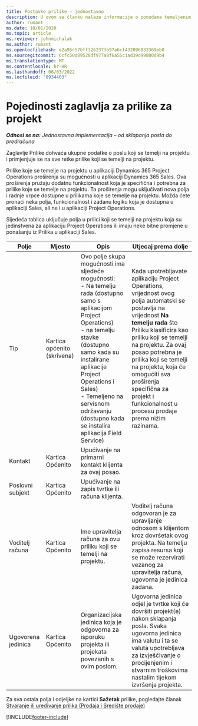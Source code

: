 ```yaml
---
title: Postavke prilike – jednostavno
description: U ovom se članku nalaze informacije o ponudama temeljenim na projektima i linijama prilika temeljenima na projektima.
author: rumant
ms.date: 10/01/2020
ms.topic: article
ms.reviewer: johnmichalak
ms.author: rumant
ms.openlocfilehash: e2a95c57bff326237fb97a6cf432096833369eb8
ms.sourcegitcommit: 6cfc50d89528df977a8f6a55c1ad39d99800d9b4
ms.translationtype: MT
ms.contentlocale: hr-HR
ms.lasthandoff: 06/03/2022
ms.locfileid: "8934403"
---
```

# <a name="header-details-for-project-opportunities"></a>Pojedinosti zaglavlja za prilike za projekt

_**Odnosi se na:** Jednostavna implementacija – od sklapanja posla do predračuna_

Zaglavlje Prilike dohvaća ukupne podatke o poslu koji se temelji na projektu i primjenjuje se na sve retke prilike koji se temelji na projektu.

Prilike koje se temelje na projektu u aplikaciji Dynamics 365 Project Operations proširenja su mogućnosti u aplikaciji Dynamics 365 Sales. Ova proširenja pružaju dodatnu funkcionalnost koja je specifična i potrebna za prilike koje se temelje na projektu. Ta proširenja mogu uključivati nova polja i radnje vrpce dostupne u prilikama koje se temelje na projektu. Možda ćete pronaći neka polja, funkcionalnost i zadanu logiku koja je dostupna u aplikaciji Sales, ali ne i u aplikaciji Project Operations.

Sljedeća tablica uključuje polja u prilici koji se temelji na projektu koja su jedinstvena za aplikaciju Project Operations ili imaju neke bitne promjene u ponašanju iz Prilika u aplikaciji Sales.

| **Polje** | **Mjesto** | **Opis** | **Utjecaj prema dolje** |
| --- | --- | --- | --- |
| Tip | Kartica općenito (skrivena) | Ovo polje skupa mogućnosti ima sljedeće mogućnosti:</br>- Na temelju rada (dostupno samo s aplikacijom Project Operations)</br>- na temelju stavke (dostupno samo kada su instalirane aplikacije Project Operations i Sales)</br>- Temeljeno na servisnom održavanju (dostupno kada se instalira aplikacija Field Service) | Kada upotrebljavate aplikaciju Project Operations, vrijednost ovog polja automatski se postavlja na vrijednost **Na temelju rada** što Priliku klasificira kao priliku koji se temelji na projektu. Za ovaj posao potrebna je prilika koji se temelji na projektu, koja će omogućiti sva proširenja specifična za projekt i funkcionalnost u procesu prodaje prema nižim razinama. |
| Kontakt | Kartica Općenito | Upućivanje na primarni kontakt klijenta za ovaj posao. | |
| Poslovni subjekt | Kartica Općenito | Upućivanje na zapis tvrtke ili računa klijenta. | |
| Voditelj računa | Kartica Općenito | Ime upravitelja računa za ovu priliku koji se temelji na projektu. | Voditelj računa odgovoran je za upravljanje odnosom s klijentom kroz dovršetak ovog projekta. Na temelju zapisa resursa koji se može rezervirati vezanog za upravitelja računa, ugovorna je jedinica zadana. |
| Ugovorena jedinica | Kartica Općenito | Organizacijska jedinica koja je odgovorna za isporuku projekta ili projekata povezanih s ovim poslom. | Ugovorna jedinica odjel je tvrtke koji će dovršiti projekt(e) nakon sklapanja posla. Svaka ugovorna jedinica ima valutu i ta se valuta upotrebljava za izvješćivanje o procijenjenim i stvarnim troškovima nastalim tijekom izvršenja projekta. |

Za sva ostala polja i odjeljke na kartici **Sažetak** prilike, pogledajte članak [Stvaranje ili uređivanje prilika (Prodaja i Središte prodaje)](/dynamics365/sales-enterprise/create-edit-opportunity-sales)


[!INCLUDE[footer-include](../../includes/footer-banner.md)]
